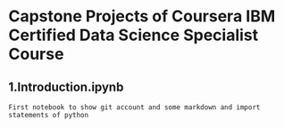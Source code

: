 # Capstone Projects of Coursera IBM Certified Data Science Specialist Course

## 1.Introduction.ipynb 
  
    First notebook to show git account and some markdown and import statements of python
